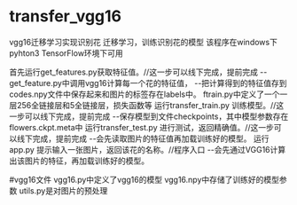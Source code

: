 # transfer_vgg16
vgg16迁移学习实现识别花
迁移学习，训练识别花的模型
该程序在windows下pyhton3 TensorFlow环境下可用

首先运行get_features.py获取特征值。//这一步可以线下完成，提前完成
  --get_feature.py中调用vgg16计算每一个花的特征值，
  --把计算得到的特征值存到codes.npy文件中保存起来和图片的标签存在labels中。
ftrain.py中定义了一个一层256全链接层和5全链接层，损失函数等
运行transfer_train.py 训练模型。//这一步可以线下完成，提前完成
  --保存模型到文件checkpoints，其中模型参数存在flowers.ckpt.meta中
运行transfer_test.py 进行测试，返回精确值。//这一步可以线下完成，提前完成
  --会先读取图片的特征值再加载训练好的模型。
运行app.py 提示输入一张图片，返回该花的名称。//程序入口
  --会先通过VGG16计算出该图片的特征，再加载训练好的模型。

#vgg16文件
vgg16.py中定义了vgg16的模型
vgg16.npy中存储了训练好的模型参数
utils.py是对图片的预处理
